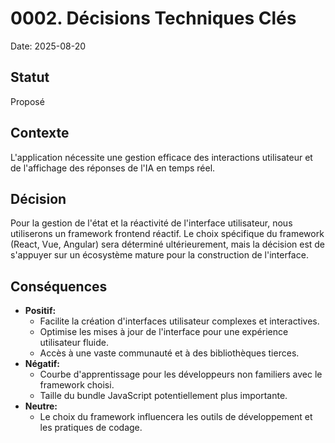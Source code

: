 # 0002. Décisions Techniques Clés

Date: 2025-08-20

## Statut

Proposé

## Contexte

L'application nécessite une gestion efficace des interactions utilisateur et de l'affichage des réponses de l'IA en temps réel.

## Décision

Pour la gestion de l'état et la réactivité de l'interface utilisateur, nous utiliserons un framework frontend réactif. Le choix spécifique du framework (React, Vue, Angular) sera déterminé ultérieurement, mais la décision est de s'appuyer sur un écosystème mature pour la construction de l'interface.

## Conséquences

*   **Positif:**
    *   Facilite la création d'interfaces utilisateur complexes et interactives.
    *   Optimise les mises à jour de l'interface pour une expérience utilisateur fluide.
    *   Accès à une vaste communauté et à des bibliothèques tierces.
*   **Négatif:**
    *   Courbe d'apprentissage pour les développeurs non familiers avec le framework choisi.
    *   Taille du bundle JavaScript potentiellement plus importante.
*   **Neutre:**
    *   Le choix du framework influencera les outils de développement et les pratiques de codage.